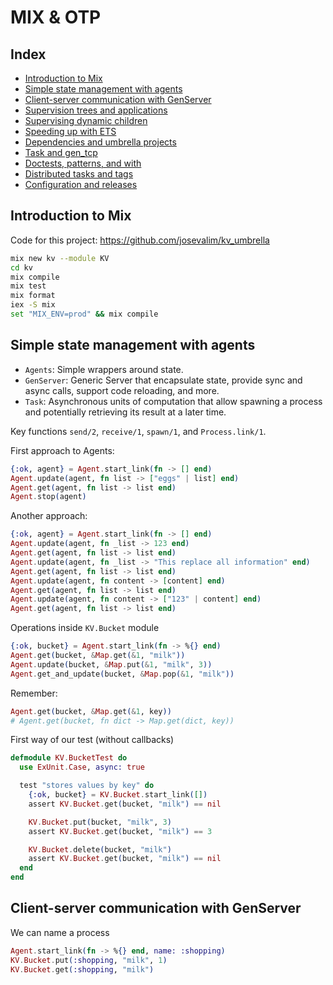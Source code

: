 # MIX & OTP

## Index

- [Introduction to Mix](#section1)
- [Simple state management with agents](#section2)
- [Client-server communication with GenServer](#section3)
- [Supervision trees and applications](#section4)
- [Supervising dynamic children](#section5)
- [Speeding up with ETS](#section6)
- [Dependencies and umbrella projects](#section7)
- [Task and gen_tcp](#section8)
- [Doctests, patterns, and with](#section9)
- [Distributed tasks and tags](#section10)
- [Configuration and releases](#section11)


<div id="section1"></div>

## Introduction to Mix

Code for this project: https://github.com/josevalim/kv_umbrella

```bash
mix new kv --module KV
cd kv
mix compile
mix test
mix format
iex -S mix
set "MIX_ENV=prod" && mix compile
```

<div id="section2"></div>

## Simple state management with agents

* `Agents`: Simple wrappers around state.
* `GenServer`: Generic Server that encapsulate state, provide sync and async calls, support code reloading, and more.
* `Task`: Asynchronous units of computation that allow spawning a process and potentially retrieving its result at a later time.

Key functions `send/2`, `receive/1`, `spawn/1`, and `Process.link/1`. 

First approach to Agents:

```elixir
{:ok, agent} = Agent.start_link(fn -> [] end)
Agent.update(agent, fn list -> ["eggs" | list] end)
Agent.get(agent, fn list -> list end)
Agent.stop(agent)
```

Another approach:

```elixir 
{:ok, agent} = Agent.start_link(fn -> [] end)
Agent.update(agent, fn _list -> 123 end)
Agent.get(agent, fn list -> list end)
Agent.update(agent, fn _list -> "This replace all information" end)
Agent.get(agent, fn list -> list end)
Agent.update(agent, fn content -> [content] end)
Agent.get(agent, fn list -> list end)
Agent.update(agent, fn content -> ["123" | content] end)
Agent.get(agent, fn list -> list end)
```

Operations inside `KV.Bucket` module

```elixir
{:ok, bucket} = Agent.start_link(fn -> %{} end)
Agent.get(bucket, &Map.get(&1, "milk"))
Agent.update(bucket, &Map.put(&1, "milk", 3))
Agent.get_and_update(bucket, &Map.pop(&1, "milk"))
```

Remember: 

```elixir
Agent.get(bucket, &Map.get(&1, key)) 
# Agent.get(bucket, fn dict -> Map.get(dict, key))
```

First way of our test (without callbacks)

```elixir
defmodule KV.BucketTest do
  use ExUnit.Case, async: true

  test "stores values by key" do
    {:ok, bucket} = KV.Bucket.start_link([])
    assert KV.Bucket.get(bucket, "milk") == nil

    KV.Bucket.put(bucket, "milk", 3)
    assert KV.Bucket.get(bucket, "milk") == 3

    KV.Bucket.delete(bucket, "milk")
    assert KV.Bucket.get(bucket, "milk") == nil
  end
end

```

<div id="section3"></div>

## Client-server communication with GenServer

We can name a process

```elixir
Agent.start_link(fn -> %{} end, name: :shopping)
KV.Bucket.put(:shopping, "milk", 1)
KV.Bucket.get(:shopping, "milk")
```

<div id="section4"></div>

```elixir
```

<div id="section5"></div>

```elixir
```

<div id="section6"></div>

```elixir
```

<div id="section7"></div>

```elixir
```

<div id="section8"></div>

```elixir
```

<div id="section9"></div>

```elixir
```

<div id="section10"></div>

```elixir
```

<div id="section11"></div>

```elixir
```

